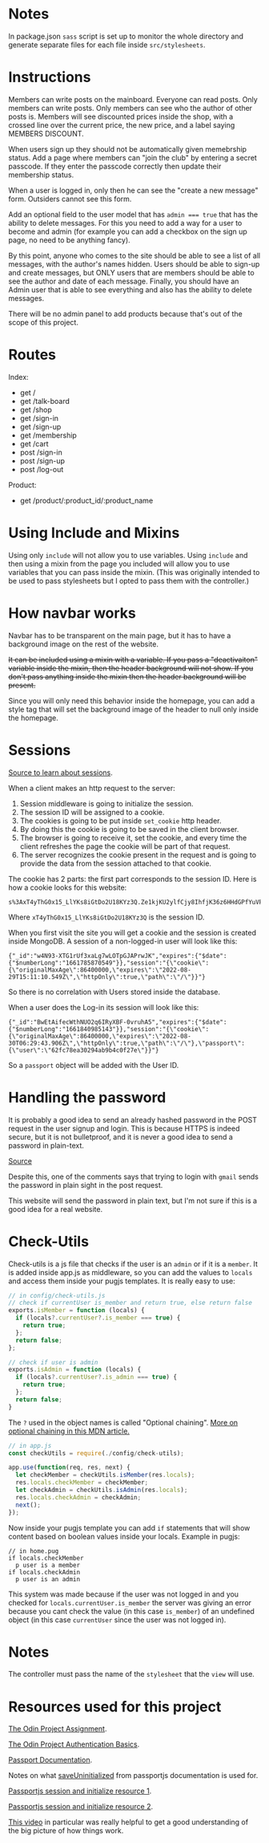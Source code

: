 # Notes

In package.json `sass` script is set up to monitor the whole directory and generate separate files for each file inside `src/stylesheets`.

# Instructions

Members can write posts on the mainboard. 
Everyone can read posts.
Only members can write posts.
Only members can see who the author of other posts is.
Members will see discounted prices inside the shop, with a crossed line over the current price, the new price, and a label saying MEMBERS DISCOUNT.

When users sign up they should not be automatically given memebrship status. Add a page where members can "join the club" by entering a secret passcode. If they enter the passcode correctly then update their membership status.

When a user is logged in, only then he can see the "create a new message" form. Outsiders cannot see this form.

Add an optional field to the user model that has `admin === true` that has the ability to delete messages. For this you need to add a way for a user to become and admin (for example you can add a checkbox on the sign up page, no need to be anything fancy).

By this point, anyone who comes to the site should be able to see a list of all messages, with the author's names hidden. Users should be able to sign-up and create messages, but ONLY users that are members should be able to see the author and date of each message. Finally, you should have an Admin user that is able to see everything and also has the ability to delete messages.

There will be no admin panel to add products because that's out of the scope of this project.

# Routes
Index: 
* get /
* get /talk-board
* get /shop
* get /sign-in
* get /sign-up
* get /membership
* get /cart
* post /sign-in
* post /sign-up
* post /log-out

Product:
* get /product/:product_id/:product_name




# Using Include and Mixins
Using only `include` will not allow you to use variables.
Using `include` and then using a mixin from the page you included will allow you to use variables that you can pass inside the mixin. (This was originally intended to be used to pass stylesheets but I opted to pass them with the controller.)

# How navbar works
Navbar has to be transparent on the main page, but it has to have a background image on the rest of the website. 

~~It can be included using a mixin with a variable. If you pass a "deactivaiton" variable inside the mixin, then the header background will not show. If you don't pass anything inside the mixin then the header background will be present.~~

Since you will only need this behavior inside the homepage, you can add a style tag that will set the background image of the header to null only inside the homepage.

# Sessions
[Source to learn about sessions](https://www.youtube.com/watch?v=F-sFp_AvHc8).

When a client makes an http request to the server:
1. Session middleware is going to initialize the session.
2. The session ID will be assigned to a cookie.
3. The cookies is going to be put inside `set_cookie` http header.
4. By doing this the cookie is going to be saved in the client browser.
5. The browser is going to receive it, set the cookie, and every time the client refreshes the page the cookie will be part of that request.
6. The server recognizes the cookie present in the request and is going to provide the data from the session attached to that cookie.

The cookie has 2 parts: the first part corresponds to the session ID.
Here is how a cookie looks for this website:
```
s%3AxT4yThG0x15_LlYKs8iGtDo2U18KYz3Q.Ze1kjKU2ylfCjy8IhfjK36z6HHdGPfYuVPJVvJ%2Bmr88
```
Where `xT4yThG0x15_LlYKs8iGtDo2U18KYz3Q` is the session ID.

When you first visit the site you will get a cookie and the session is created inside MongoDB. A session of a non-logged-in user will look like this:
```
{"_id":"w4N93-XTG1rUf3xaLg7wLOTpGJAPrwJK","expires":{"$date":{"$numberLong":"1661785870549"}},"session":"{\"cookie\":{\"originalMaxAge\":86400000,\"expires\":\"2022-08-29T15:11:10.549Z\",\"httpOnly\":true,\"path\":\"/\"}}"}
```
So there is no correlation with Users stored inside the database.

When a user does the Log-in its session will look like this:
```
{"_id":"BwEtAifecWthNUO2q6IRyXBF-0vruhA5","expires":{"$date":{"$numberLong":"1661840985143"}},"session":"{\"cookie\":{\"originalMaxAge\":86400000,\"expires\":\"2022-08-30T06:29:43.906Z\",\"httpOnly\":true,\"path\":\"/\"},\"passport\":{\"user\":\"62fc78ea30294ab9b4c0f27e\"}}"}
```
So a `passport` object will be added with the User ID.

# Handling the password
It is probably a good idea to send an already hashed password in the POST request in the user signup and login. This is because HTTPS is indeed secure, but it is not bulletproof, and it is never a good idea to send a password in plain-text.

[Source](https://stackoverflow.com/questions/3391242/should-i-hash-the-password-before-sending-it-to-the-server-side)

Despite this, one of the comments says that trying to login with `gmail` sends the password in plain sight in the post request. 

This website will send the password in plain text, but I'm not sure if this is a good idea for a real website.

# Check-Utils
Check-utils is a js file that checks if the user is an `admin` or if it is a `member`. It is added inside app.js as middleware, so you can add the values to `locals` and access them inside your pugjs templates.
It is really easy to use:
```javascript
// in config/check-utils.js
// check if currentUser is_member and return true, else return false
exports.isMember = function (locals) {
  if (locals?.currentUser?.is_member === true) {
    return true;
  };
  return false;
};

// check if user is admin
exports.isAdmin = function (locals) {
  if (locals?.currentUser?.is_admin === true) {
    return true;
  };
  return false;
}
```
The `?` used in the object names is called "Optional chaining". [More on optional chaining in this MDN article.](https://developer.mozilla.org/en-US/docs/Web/JavaScript/Reference/Operators/Optional_chaining)


```javascript
// in app.js
const checkUtils = require(./config/check-utils);

app.use(function(req, res, next) {
  let checkMember = checkUtils.isMember(res.locals);
  res.locals.checkMember = checkMember;
  let checkAdmin = checkUtils.isAdmin(res.locals);
  res.locals.checkAdmin = checkAdmin;
  next();
});
```

Now inside your pugjs template you can add `if` statements that will show content based on boolean values inside your locals.
Example in pugjs:
```pug
// in home.pug
if locals.checkMember
  p user is a member
if locals.checkAdmin
  p user is an admin
```

This system was made because if the user was not logged in and you checked for `locals.currentUser.is_member` the server was giving an error because you cant check the value (in this case `is_member`) of an undefined object (in this case `currentUser` since the user was not logged in).

# Notes
The controller must pass the name of the `stylesheet` that the `view` will use.

# Resources used for this project
[The Odin Project Assignment](https://www.theodinproject.com/lessons/nodejs-members-only).

[The Odin Project Authentication Basics](https://www.theodinproject.com/lessons/nodejs-authentication-basics).

[Passport Documentation](https://www.passportjs.org/tutorials/password/).

Notes on what [saveUninitialized](https://github.com/expressjs/session/issues/273) from passportjs documentation is used for.

[Passportjs session and initialize resource 1](https://stackoverflow.com/questions/46644366/what-is-passport-initialize-nodejs-express).

[Passportjs session and initialize resource 2](https://stackoverflow.com/questions/22052258/what-does-passport-session-middleware-do/28994045#28994045).


[This video](https://www.youtube.com/watch?v=F-sFp_AvHc8) in particular was really helpful to get a good understanding of the big picture of how things work.
